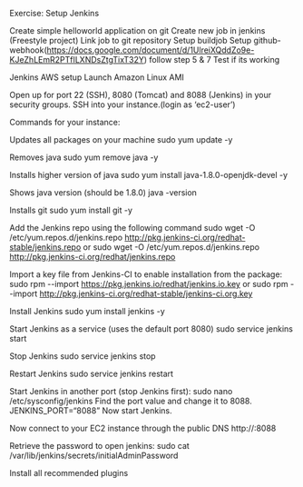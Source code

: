 Exercise: Setup Jenkins

Create simple helloworld application on git
Create new job in jenkins (Freestyle project)
Link job to git repository
Setup buildjob
Setup github-webhook(https://docs.google.com/document/d/1UlreiXQddZo9e-KJeZhLEmR2PTfILXNDsZtgTixT32Y) follow step 5 & 7
Test if its working

Jenkins AWS setup
Launch Amazon Linux AMI

Open up for port 22 (SSH), 8080 (Tomcat) and 8088 (Jenkins) in your security groups. 
SSH into your instance.(login as ‘ec2-user’)

Commands for your instance:

Updates all packages on your machine
sudo yum update -y

Removes java
sudo yum remove java -y

Installs higher version of java
sudo yum install java-1.8.0-openjdk-devel -y

Shows java version (should be 1.8.0)
java -version

Installs git
sudo yum install git -y

Add the Jenkins repo using the following command
sudo wget -O /etc/yum.repos.d/jenkins.repo http://pkg.jenkins-ci.org/redhat-stable/jenkins.repo
or
sudo wget -O /etc/yum.repos.d/jenkins.repo http://pkg.jenkins-ci.org/redhat/jenkins.repo

Import a key file from Jenkins-CI to enable installation from the package:
sudo rpm --import https://pkg.jenkins.io/redhat/jenkins.io.key
or
sudo rpm --import http://pkg.jenkins-ci.org/redhat-stable/jenkins-ci.org.key

Install Jenkins
sudo yum install jenkins -y

Start Jenkins as a service (uses the default port 8080)
sudo service jenkins start 

Stop Jenkins
sudo service jenkins stop

Restart Jenkins
sudo service jenkins restart

Start Jenkins in another port (stop Jenkins first):
sudo nano /etc/sysconfig/jenkins
Find the port value and change it to 8088.
JENKINS_PORT=“8088”
Now start Jenkins.

Now connect to your EC2 instance through the public DNS
http://<my-server-public-DNS>:8088

Retrieve the password to open jenkins:
sudo cat /var/lib/jenkins/secrets/initialAdminPassword

Install all recommended plugins
